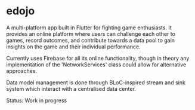 # edojo

A multi-platform app built in Flutter for fighting game enthusiasts. It provides an online platform where users can challenge each other to games, record outcomes, and contribute towards a data pool to gain insights on the game and their individual performance.

Currently uses Firebase for all its online functionality, though in theory any implementation of the 'NetworkServices' class could allow for alternative approaches.

Data model management is done through BLoC-inspired stream and sink system which interact with a centralised data center.

Status: Work in progress 

